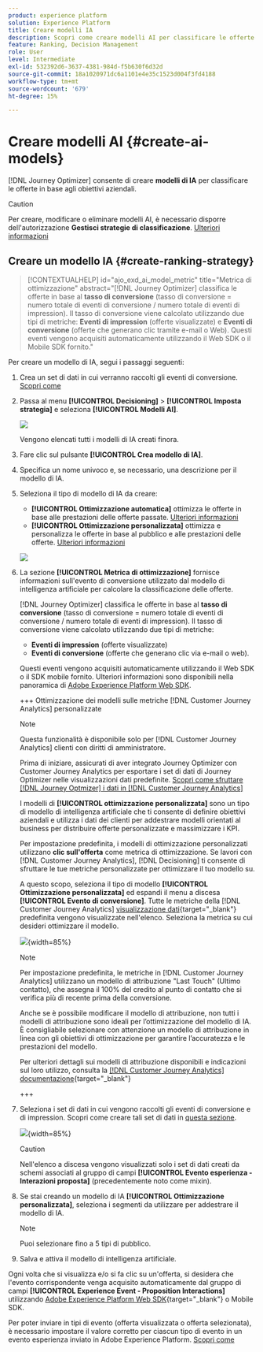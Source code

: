```yaml
---
product: experience platform
solution: Experience Platform
title: Creare modelli IA
description: Scopri come creare modelli AI per classificare le offerte
feature: Ranking, Decision Management
role: User
level: Intermediate
exl-id: 532392d6-3637-4381-984d-f5b630f6d32d
source-git-commit: 18a1020971dc6a1101e4e35c1523d004f3fd4188
workflow-type: tm+mt
source-wordcount: '679'
ht-degree: 15%

---
```


# Creare modelli AI {#create-ai-models}

[!DNL Journey Optimizer] consente di creare **modelli di IA** per classificare le offerte in base agli obiettivi aziendali.

>[!CAUTION]
>
>Per creare, modificare o eliminare modelli AI, è necessario disporre dell&#39;autorizzazione **Gestisci strategie di classificazione**. [Ulteriori informazioni](../../administration/high-low-permissions.md#manage-ranking-strategies)

## Creare un modello IA {#create-ranking-strategy}

>[!CONTEXTUALHELP]
>id="ajo_exd_ai_model_metric"
>title="Metrica di ottimizzazione"
>abstract="[!DNL Journey Optimizer] classifica le offerte in base al **tasso di conversione** (tasso di conversione = numero totale di eventi di conversione / numero totale di eventi di impression). Il tasso di conversione viene calcolato utilizzando due tipi di metriche: **Eventi di impression** (offerte visualizzate) e **Eventi di conversione** (offerte che generano clic tramite e-mail o Web). Questi eventi vengono acquisiti automaticamente utilizzando il Web SDK o il Mobile SDK fornito."

Per creare un modello di IA, segui i passaggi seguenti:

1. Crea un set di dati in cui verranno raccolti gli eventi di conversione. [Scopri come](../data-collection/create-dataset.md)

1. Passa al menu **[!UICONTROL Decisioning]** > **[!UICONTROL Imposta strategia]** e seleziona **[!UICONTROL Modelli AI]**.

   ![](../assets/ai-model-list.png)

   Vengono elencati tutti i modelli di IA creati finora.

1. Fare clic sul pulsante **[!UICONTROL Crea modello di IA]**.

1. Specifica un nome univoco e, se necessario, una descrizione per il modello di IA.

1. Seleziona il tipo di modello di IA da creare:

   * **[!UICONTROL Ottimizzazione automatica]** ottimizza le offerte in base alle prestazioni delle offerte passate. [Ulteriori informazioni](auto-optimization-model.md)
   * **[!UICONTROL Ottimizzazione personalizzata]** ottimizza e personalizza le offerte in base al pubblico e alle prestazioni delle offerte. [Ulteriori informazioni](personalized-optimization-model.md)

   ![](../assets/ai-model-types.png)

1. La sezione **[!UICONTROL Metrica di ottimizzazione]** fornisce informazioni sull&#39;evento di conversione utilizzato dal modello di intelligenza artificiale per calcolare la classificazione delle offerte.

   [!DNL Journey Optimizer] classifica le offerte in base al **tasso di conversione** (tasso di conversione = numero totale di eventi di conversione / numero totale di eventi di impression). Il tasso di conversione viene calcolato utilizzando due tipi di metriche:
   * **Eventi di impression** (offerte visualizzate)
   * **Eventi di conversione** (offerte che generano clic via e-mail o web).

   Questi eventi vengono acquisiti automaticamente utilizzando il Web SDK o il SDK mobile fornito. Ulteriori informazioni sono disponibili nella panoramica di [Adobe Experience Platform Web SDK](https://experienceleague.adobe.com/docs/experience-platform/edge/home.html?lang=it).

   +++ Ottimizzazione dei modelli sulle metriche [!DNL Customer Journey Analytics] personalizzate

   >[!NOTE]
   >
   >Questa funzionalità è disponibile solo per [!DNL Customer Journey Analytics] clienti con diritti di amministratore.
   >
   >Prima di iniziare, assicurati di aver integrato Journey Optimizer con Customer Journey Analytics per esportare i set di dati di Journey Optimizer nelle visualizzazioni dati predefinite. [Scopri come sfruttare [!DNL Journey Optmizer] i dati in [!DNL Customer Journey Analytics]](../../reports/cja-ajo.md)

   I modelli di **[!UICONTROL ottimizzazione personalizzata]** sono un tipo di modello di intelligenza artificiale che ti consente di definire obiettivi aziendali e utilizza i dati dei clienti per addestrare modelli orientati al business per distribuire offerte personalizzate e massimizzare i KPI.

   Per impostazione predefinita, i modelli di ottimizzazione personalizzati utilizzano **clic sull&#39;offerta** come metrica di ottimizzazione. Se lavori con [!DNL Customer Journey Analytics], [!DNL Decisioning] ti consente di sfruttare le tue metriche personalizzate per ottimizzare il tuo modello su.

   A questo scopo, seleziona il tipo di modello **[!UICONTROL Ottimizzazione personalizzata]** ed espandi il menu a discesa **[!UICONTROL Evento di conversione]**. Tutte le metriche della [!DNL Customer Journey Analytics] [visualizzazione dati](https://experienceleague.adobe.com/it/docs/analytics-platform/using/cja-dataviews/data-views){target="_blank"} predefinita vengono visualizzate nell&#39;elenco. Seleziona la metrica su cui desideri ottimizzare il modello.

   ![](../assets/ai-model-custom-metrics.png){width=85%}

   >[!NOTE]
   >
   >Per impostazione predefinita, le metriche in [!DNL Customer Journey Analytics] utilizzano un modello di attribuzione &quot;Last Touch&quot; (Ultimo contatto), che assegna il 100% del credito al punto di contatto che si verifica più di recente prima della conversione.
   >
   >Anche se è possibile modificare il modello di attribuzione, non tutti i modelli di attribuzione sono ideali per l’ottimizzazione del modello di IA. È consigliabile selezionare con attenzione un modello di attribuzione in linea con gli obiettivi di ottimizzazione per garantire l’accuratezza e le prestazioni del modello.
   >
   >Per ulteriori dettagli sui modelli di attribuzione disponibili e indicazioni sul loro utilizzo, consulta la [[!DNL Customer Journey Analytics] documentazione](https://experienceleague.adobe.com/it/docs/analytics-platform/using/cja-dataviews/component-settings/attribution){target="_blank"}

   +++

1. Seleziona i set di dati in cui vengono raccolti gli eventi di conversione e di impression. Scopri come creare tali set di dati in [questa sezione](../data-collection/create-dataset.md).

   ![](../assets/ai-model-datasets.png){width=85%}

   >[!CAUTION]
   >
   >Nell&#39;elenco a discesa vengono visualizzati solo i set di dati creati da schemi associati al gruppo di campi **[!UICONTROL Evento esperienza - Interazioni proposta]** (precedentemente noto come mixin).

1. Se stai creando un modello di IA **[!UICONTROL Ottimizzazione personalizzata]**, seleziona i segmenti da utilizzare per addestrare il modello di IA.

   <!--➡️ [Discover this feature in video](#video)-->

   >[!NOTE]
   >
   >Puoi selezionare fino a 5 tipi di pubblico.

1. Salva e attiva il modello di intelligenza artificiale.

<!--At this point, you must have:

* created the AI model,
* defined which type of event you want to capture - offer displayed (impression) and/or offer clicked (conversion),
* and in which dataset you want to collect the event data.-->

Ogni volta che si visualizza e/o si fa clic su un&#39;offerta, si desidera che l&#39;evento corrispondente venga acquisito automaticamente dal gruppo di campi **[!UICONTROL Experience Event - Proposition Interactions]** utilizzando [Adobe Experience Platform Web SDK](https://experienceleague.adobe.com/docs/experience-platform/edge/web-sdk-faq.html?lang=it#what-is-adobe-experience-platform-web-sdk%3F){target="_blank"} o Mobile SDK.

Per poter inviare in tipi di evento (offerta visualizzata o offerta selezionata), è necessario impostare il valore corretto per ciascun tipo di evento in un evento esperienza inviato in Adobe Experience Platform. [Scopri come](../data-collection/schema-requirement.md)

<!--
## How-to video {#video}

Learn how to create a personalized optimization model and how to apply it to a decision.

>[!VIDEO](https://video.tv.adobe.com/v/3445959?quality=12&captions=ita)-->
